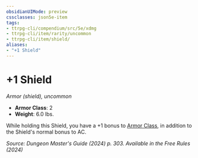 ```yaml
---
obsidianUIMode: preview
cssclasses: json5e-item
tags:
- ttrpg-cli/compendium/src/5e/xdmg
- ttrpg-cli/item/rarity/uncommon
- ttrpg-cli/item/shield/
aliases: 
- "+1 Shield"
---
```

# +1 Shield
*Armor (shield), uncommon*  

- **Armor Class**: 2
- **Weight**: 6.0 lbs.

While holding this Shield, you have a +1 bonus to [Armor Class](armor-class-xphb.md), in addition to the Shield's normal bonus to AC.

*Source: Dungeon Master's Guide (2024) p. 303. Available in the Free Rules (2024)*